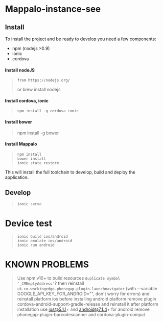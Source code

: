 # Mappalo-instance-see

## Install

To install the project and be ready to develop you need a few components:

- npm (nodejs >0.9)
- ionic
- cordova

#### Install nodeJS

>     from https://nodejs.org/
>
> or
> brew install nodejs

#### Install cordova, ionic

>     npm install -g cordova ionic

#### Install bower

> npm install -g bower

#### Install Mappalo

>     npm install
>     bower install
>     ionic state restore

This will install the full toolchain to develop, build and deploy the application.

## Develop

>     ionic serve

# Device test

>     ionic build ios/android
>     ionic emulate ios/android
>     ionic run android

# KNOWN PROBLEMS

> Use npm v10+ to build resources
> `duplicate symbol '_CMEmptyAddress'`? then reinstall `uk.co.workingedge.phonegap.plugin.launchnavigator` (with --variable GOOGLE_API_KEY_FOR_ANDROID="", don't worry for errors) and reinstall platform ios
> before installing android platform remove plugin cordova-android-support-gradle-release and reinstall it after platform installation
> use ios@5.1.1+ and android@7.1.4+
> for android remove phonegap-plugin-barcodescanner and cordova-plugin-compat
